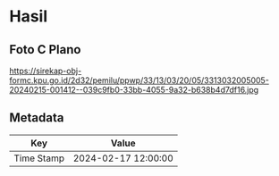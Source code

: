 # Hasil

## Foto C Plano

https://sirekap-obj-formc.kpu.go.id/2d32/pemilu/ppwp/33/13/03/20/05/3313032005005-20240215-001412--039c9fb0-33bb-4055-9a32-b638b4d7df16.jpg


## Metadata

| Key        | Value               |
| ---------- | ------------------- |
| Time Stamp | 2024-02-17 12:00:00 |



